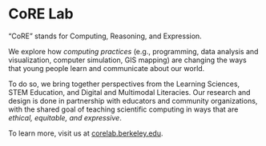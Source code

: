 # CoRE Lab

“CoRE” stands for Computing, Reasoning, and Expression. 

We explore how *computing practices* (e.g., programming, data analysis and visualization, computer simulation, GIS mapping) are changing the ways that young people learn and communicate about our world.

To do so, we bring together perspectives from the Learning Sciences, STEM Education, and Digital and Multimodal Literacies. Our research and design is done in partnership with educators and community organizations, with the shared goal of teaching scientific computing in ways that are *ethical, equitable, and expressive*.

To learn more, visit us at [corelab.berkeley.edu](https://corelab.berkeley.edu).
